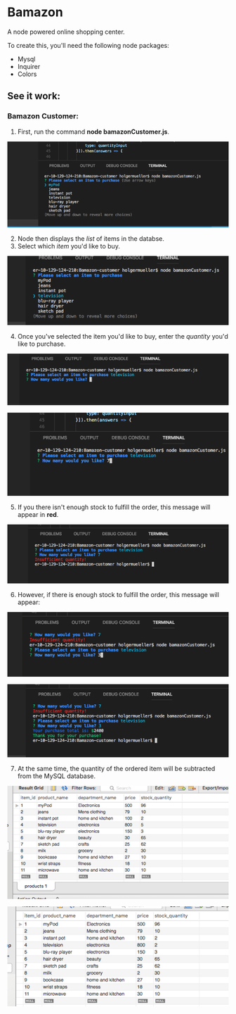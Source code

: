 # Bamazon

A node powered online shopping center.

To create this, you'll need the following node packages:

* Mysql
* Inquirer
* Colors

## See it work:

### Bamazon Customer:

1. First, run the command **node bamazonCustomer.js**.

![Image of Step one](./Images/Bam-img-1.png)

2. Node then displays the *list* of items in the databse.
3. Select which *item* you'd like to buy.

![Image for steps two and three](./Images/Bam-img-2.png)

4. Once you've selected the item you'd like to buy, enter the *quantity* you'd like to purchase.

![Image for step 4](./Images/Bam-img-3.png)

![Image for step 5](./Images/Bam-img-4.png)

5. If you there isn't enough stock to fulfill the order, this message will appear in **red**.

![image for step 6](./Images/Bam-img-5.png)

6. However, if there is enough stock to fulfill the order, this message will appear:

![image for step 7](./Images/Bam-img-6.png)

![image for conclusion](./Images/Bam-img-7.png)

7. At the same time, the quantity of the ordered item will be subtracted from the MySQL database.

![mysqlimg1](./Images/wrk-bnch-b4.png)

![mysqlimg2](./Images/wrk-bnc-after.png)